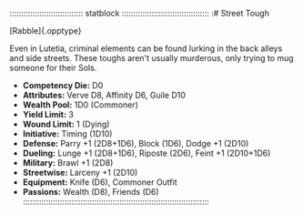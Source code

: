 :::::::::::::::::::::::::::::::: statblock ::::::::::::::::::::::::::::::::::::::
:# Street Tough

[Rabble]{.opptype}

Even in Lutetia, criminal elements can be found lurking in the back
alleys and side streets. These toughs aren't usually murderous, only
trying to mug someone for their Sols.

- **Competency Die:** D0
- **Attributes:** Verve D8, Affinity D6, Guile D10
- **Wealth Pool:** 1D0 (Commoner)
- **Yield Limit:** 3
- **Wound Limit:** 1 (Dying)
- **Initiative:** Timing (1D10)
- **Defense:** Parry +1 (2D8+1D6), Block (1D6), Dodge +1 (2D10)
- **Dueling:** Lunge +1 (2D8+1D6), Riposte (2D6), Feint +1 (2D10+1D6)
- **Military:** Brawl +1 (2D8)
- **Streetwise:** Larceny +1 (2D10)
- **Equipment:** Knife (D6), Commoner Outfit
- **Passions:** Wealth (D8), Friends (D6)
:::::::::::::::::::::::::::::::::::::::::::::::::::::::::::::::::::::::::::::::::
